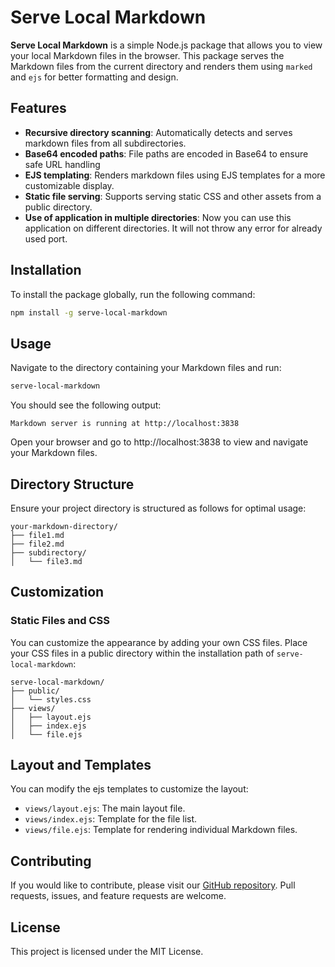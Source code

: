 # Serve Local Markdown

**Serve Local Markdown** is a simple Node.js package that allows you to view your local Markdown files in the browser. This package serves the Markdown files from the current directory and renders them using `marked` and `ejs` for better formatting and design.

## Features

- **Recursive directory scanning**: Automatically detects and serves markdown files from all subdirectories.
- **Base64 encoded paths**: File paths are encoded in Base64 to ensure safe URL handling
- **EJS templating**: Renders markdown files using EJS templates for a more customizable display.
- **Static file serving**: Supports serving static CSS and other assets from a public directory.
- **Use of application in multiple directories**: Now you can use this application on different directories. It will not throw any error for already used port.

## Installation

To install the package globally, run the following command:

```bash
npm install -g serve-local-markdown
```
## Usage

Navigate to the directory containing your Markdown files and run:

```bash
serve-local-markdown
```

You should see the following output:
```
Markdown server is running at http://localhost:3838
```
Open your browser and go to http://localhost:3838 to view and navigate your Markdown files.

## Directory Structure

Ensure your project directory is structured as follows for optimal usage:

```
your-markdown-directory/
├── file1.md
├── file2.md
├── subdirectory/
│   └── file3.md
```

## Customization
### Static Files and CSS
You can customize the appearance by adding your own CSS files. Place your CSS files in a public directory within the installation path of `serve-local-markdown`:

```arduino
serve-local-markdown/
├── public/
│   └── styles.css
├── views/
│   ├── layout.ejs
│   ├── index.ejs
│   └── file.ejs
```

## Layout and Templates
You can modify the ejs templates to customize the layout:

- `views/layout.ejs`: The main layout file.
- `views/index.ejs`: Template for the file list.
- `views/file.ejs`: Template for rendering individual Markdown files.


## Contributing

If you would like to contribute, please visit our [GitHub repository](https://github.com/surajitbasak109/serve-local-markdown). Pull requests, issues, and feature requests are welcome.

## License
This project is licensed under the MIT License.

